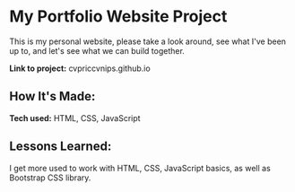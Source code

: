 # My Portfolio Website Project
This is my personal website, please take a look around, see what I've been up to, and let's see what we can build together.

**Link to project:** 
cvpriccvnips.github.io


## How It's Made:

**Tech used:** HTML, CSS, JavaScript

## Lessons Learned:

I get more used to work with HTML, CSS, JavaScript basics, as well as Bootstrap CSS library.

